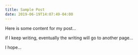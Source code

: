 ```yaml
---
title: Sample Post
date: 2019-06-19T14:07:49-04:00
---
```


Here is some content for my post...



if I keep writing, eventually the writing will go to another page...



I hope...
